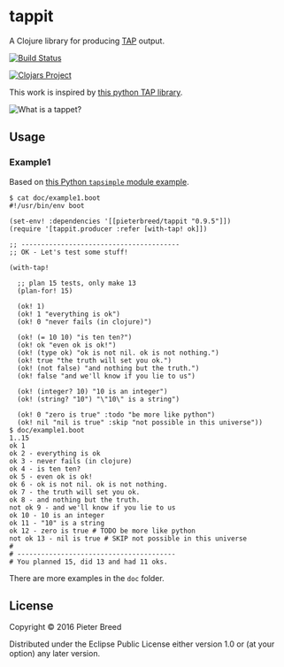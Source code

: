 # tappit

A Clojure library for producing [TAP](http://testanything.org/) output.

[![Build Status](https://travis-ci.org/pieterbreed/tappit.svg?branch=master)](https://travis-ci.org/pieterbreed/tappit)

[![Clojars Project](https://img.shields.io/clojars/v/pieterbreed/tappit.svg)](https://clojars.org/pieterbreed/tappit)

This work is inspired by [this python TAP library](https://github.com/rjbs/tapsimple).

![What is a tappet?](http://i.stack.imgur.com/LXYSj.jpg)

## Usage

### Example1

Based on [this Python `tapsimple` module example](https://github.com/rjbs/tapsimple/blob/master/examples/ok.t).


```
$ cat doc/example1.boot
#!/usr/bin/env boot

(set-env! :dependencies '[[pieterbreed/tappit "0.9.5"]])
(require '[tappit.producer :refer [with-tap! ok]])

;; ----------------------------------------
;; OK - Let's test some stuff!

(with-tap!

  ;; plan 15 tests, only make 13
  (plan-for! 15)

  (ok! 1)
  (ok! 1 "everything is ok")
  (ok! 0 "never fails (in clojure)")

  (ok! (= 10 10) "is ten ten?")
  (ok! ok "even ok is ok!")
  (ok! (type ok) "ok is not nil. ok is not nothing.")
  (ok! true "the truth will set you ok.")
  (ok! (not false) "and nothing but the truth.")
  (ok! false "and we'll know if you lie to us")

  (ok! (integer? 10) "10 is an integer")
  (ok! (string? "10") "\"10\" is a string")

  (ok! 0 "zero is true" :todo "be more like python")
  (ok! nil "nil is true" :skip "not possible in this universe"))
$ doc/example1.boot 
1..15
ok 1
ok 2 - everything is ok
ok 3 - never fails (in clojure)
ok 4 - is ten ten?
ok 5 - even ok is ok!
ok 6 - ok is not nil. ok is not nothing.
ok 7 - the truth will set you ok.
ok 8 - and nothing but the truth.
not ok 9 - and we'll know if you lie to us
ok 10 - 10 is an integer
ok 11 - "10" is a string
ok 12 - zero is true # TODO be more like python
not ok 13 - nil is true # SKIP not possible in this universe
# 
# ----------------------------------------
# You planned 15, did 13 and had 11 oks.
```

There are more examples in the `doc` folder.

## License

Copyright © 2016 Pieter Breed

Distributed under the Eclipse Public License either version 1.0 or (at
your option) any later version.
